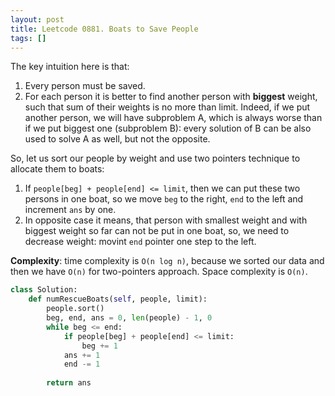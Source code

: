 ```yaml
---
layout: post
title: Leetcode 0881. Boats to Save People
tags: []
---
```


The key intuition here is that:
1. Every person must be saved.
2. For each person it is better to find another person with **biggest** weight, such that sum of their weights is no more than limit. Indeed, if we put another person, we will have subproblem A, which is always worse than if we put biggest one (subproblem B): every solution of B can be also used to solve A as well, but not the opposite. 

So, let us sort our people by weight and use two pointers technique to allocate them to boats:
1. If `people[beg] + people[end] <= limit`, then we can put these two persons in one boat, so we move `beg` to the right, `end` to the left and increment `ans` by one.
2. In opposite case it means, that person with smallest weight and with biggest weight so far can not be put in one boat, so, we need to decrease weight: movint `end` pointer one step to the left.

**Complexity**: time complexity is `O(n log n)`, because we sorted our data and then we have `O(n)` for two-pointers approach. Space complexity is `O(n)`.

```python
class Solution:
    def numRescueBoats(self, people, limit):
        people.sort()
        beg, end, ans = 0, len(people) - 1, 0
        while beg <= end:
            if people[beg] + people[end] <= limit:
                beg += 1
            ans += 1
            end -= 1
                
        return ans
```
